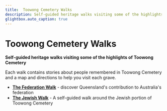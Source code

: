 ```yaml
---
title:  Toowong Cemetery Walks
description: Self-guided heritage walks visiting some of the highlights of Toowong Cemetery
glightbox.auto_caption: true  
---
```


<!-- 
-- 8< -- "snippets/sem/walks/index.json"
-->

# Toowong Cemetery Walks

**Self-guided heritage walks visiting some of the highlights of Toowong Cemetery**

<!--
<figure markdown>
  ![State Library of Queensland's reading room, Brisbane, 1902](../assets/slq-reading-room-1902-16x9.jpg){  class="full-width" }
  <figcaption markdown>[State Library of Queensland's reading room, Brisbane, 1902](http://onesearch.slq.qld.gov.au/permalink/f/1upgmng/slq_alma21298102690002061) - State Library of Queensland. Cropped.</figcaption>
</figure>

-->

Each walk contains stories about people remembered in Toowong Cemetery and a map and directions to help you visit each grave.

<!--
- **[Dr. Lilian Cooper walk](lilian-cooper-walk.md)** - uncover the history along Lilian Cooper Drive
- **[Mount Blackall walk](mount-blackall-walk.md)** - explore some of the highlights on Mount Blackall
-->
 
- **[The Federation Walk][federation-walk]** -  discover Queensland's contribution to Australia's federation
- **[The Jewish Walk][jewish]** - A self-guided walk around the Jewish portion of Toowong Cemetery

<!-- links to pages or pdfs -->

[federation-walk]: federation-walk.md
[jewish]: jewish-walk.md
